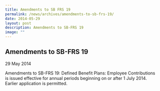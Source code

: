 ```yaml
---
title: Amendments to SB FRS 19
permalink: /news/archives/amendments-to-sb-frs-19/
date: 2014-05-29
layout: post
description: Amendments to SB-FRS 19
image: ""
---
```

Amendments to SB-FRS 19
-----------------------

29 May 2014

Amendments to SB-FRS 19: Defined Benefit Plans: Employee Contributions is issued effective for annual periods beginning on or after 1 July 2014. Earlier application is permitted.
